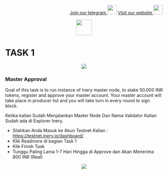 <p style="font-size:14px" align="right">
<a href="https://t.me/bangpateng_group" target="_blank">Join our telegram <img src="https://user-images.githubusercontent.com/50621007/183283867-56b4d69f-bc6e-4939-b00a-72aa019d1aea.png" width="30"/></a>
<a href="https://bangpateng.com/" target="_blank">Visit our website <img src="https://user-images.githubusercontent.com/38981255/184068977-2d456b1a-9b50-4b75-a0a7-4909a7c78991.png" width="30"/></a>
</p>

<p align="center">
  <img height="50" height="auto" src="https://user-images.githubusercontent.com/38981255/184088981-3f7376ae-7039-4915-98f5-16c3637ccea3.PNG">
</p>

# TASK 1

<p align="center">
  <img height="auto" height="auto" src="https://user-images.githubusercontent.com/38981255/193739358-fb51fd9c-e552-4acf-abfd-7e8bde67c936.JPG">
</p>

### Master Approval

Goal of this task is to run instance of Inery master node, to stake 50.000 INR tokens, register and approve your master account. Your master account will take place in producer list and you will take turn in every round to sign block.

Ketika kalian Sudah Menjalankan Master Node Dan Nama Validator Kalian Sudah ada di Explorer Inery.

- Silahkan Anda Masuk ke Akun Testnet Kalian : https://testnet.inery.io/dashboard/
- Klik Readmore di bagian Task 1
- Klik Finish Task 
- Tunggu Paling Lama 1-7 Hari Hingga di Approve dan Akan Menerima 800 INR (Real)

<p align="center">
  <img height="auto" height="auto" src="https://user-images.githubusercontent.com/38981255/193739879-7a5e2d35-5338-4df9-9708-49996f760cf1.jpg">
</p>